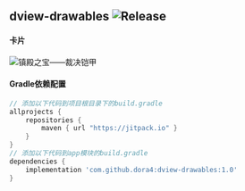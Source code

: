 dview-drawables
![Release](https://jitpack.io/v/dora4/dview-drawables.svg)
--------------------------------

#### 卡片
![镇殿之宝——裁决铠甲](https://github.com/user-attachments/assets/4b2d04ec-0f17-4ae5-a194-d9f77af8061f)

#### Gradle依赖配置

```groovy
// 添加以下代码到项目根目录下的build.gradle
allprojects {
    repositories {
        maven { url "https://jitpack.io" }
    }
}
// 添加以下代码到app模块的build.gradle
dependencies {
    implementation 'com.github.dora4:dview-drawables:1.0'
}
```
